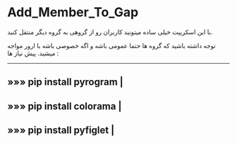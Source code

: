 # Add_Member_To_Gap

با این اسکریپت خیلی ساده میتونید کاربران رو از گروهی به گروه دیگر منتقل کنید.

توجه داشته باشید که گروه ها حتما عمومی باشه و اگه خصوصی باشه با ارور مواجه میشید.
پیش نیاز ها : 

--------------------------
»»» pip install pyrogram |
--------------------------
»»» pip install colorama |
--------------------------
»»» pip install pyfiglet |
--------------------------





